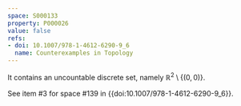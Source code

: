 ```yaml
---
space: S000133
property: P000026
value: false
refs:
- doi: 10.1007/978-1-4612-6290-9_6
  name: Counterexamples in Topology
---
```


It contains an uncountable discrete set, namely $\mathbb{R}^2\setminus \{(0,0)\}$.

See item #3 for space #139 in {{doi:10.1007/978-1-4612-6290-9_6}}.
